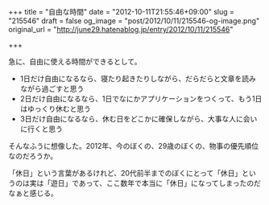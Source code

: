 +++
title = "自由な時間"
date = "2012-10-11T21:55:46+09:00"
slug = "215546"
draft = false
og_image = "post/2012/10/11/215546-og-image.png"
original_url = "http://june29.hatenablog.jp/entry/2012/10/11/215546"

+++

<p>急に、自由に使える時間ができるとして。</p>

<ul>
<li>1日だけ自由になるなら、寝たり起きたりしながら、だらだらと文章を読みながら過ごすと思う</li>
<li>2日だけ自由になるなら、1日でなにかアプリケーションをつくって、もう1日はゆっくり休むと思う</li>
<li>3日だけ自由になるなら、休む日をどこかに確保しながら、大事な人に会いに行くと思う</li>
</ul>
<p>そんなふうに想像した。2012年、今のぼくの、29歳のぼくの、物事の優先順位なのだろうか。</p>
<p>「休日」という言葉があるけれど、20代前半までのぼくにとって「休日」というのは実は「遊日」であって、ここ数年で本当に「休日」になってしまったのだなぁと感じる。</p>
